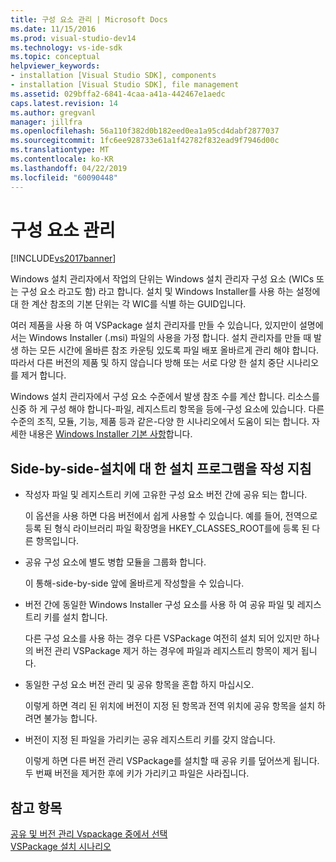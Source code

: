 ```yaml
---
title: 구성 요소 관리 | Microsoft Docs
ms.date: 11/15/2016
ms.prod: visual-studio-dev14
ms.technology: vs-ide-sdk
ms.topic: conceptual
helpviewer_keywords:
- installation [Visual Studio SDK], components
- installation [Visual Studio SDK], file management
ms.assetid: 029bffa2-6841-4caa-a41a-442467e1aedc
caps.latest.revision: 14
ms.author: gregvanl
manager: jillfra
ms.openlocfilehash: 56a110f382d0b182eed0ea1a95cd4dabf2877037
ms.sourcegitcommit: 1fc6ee928733e61a1f42782f832ead9f7946d00c
ms.translationtype: MT
ms.contentlocale: ko-KR
ms.lasthandoff: 04/22/2019
ms.locfileid: "60090448"
---
```

# <a name="component-management"></a>구성 요소 관리
[!INCLUDE[vs2017banner](../../includes/vs2017banner.md)]

Windows 설치 관리자에서 작업의 단위는 Windows 설치 관리자 구성 요소 (WICs 또는 구성 요소 라고도 함) 라고 합니다. 설치 및 Windows Installer를 사용 하는 설정에 대 한 계산 참조의 기본 단위는 각 WIC를 식별 하는 GUID입니다.  
  
 여러 제품을 사용 하 여 VSPackage 설치 관리자를 만들 수 있습니다, 있지만이 설명에서는 Windows Installer (.msi) 파일의 사용을 가정 합니다. 설치 관리자를 만들 때 발생 하는 모든 시간에 올바른 참조 카운팅 있도록 파일 배포 올바르게 관리 해야 합니다. 따라서 다른 버전의 제품 및 하지 않습니다 방해 또는 서로 다양 한 설치 중단 시나리오를 제거 합니다.  
  
 Windows 설치 관리자에서 구성 요소 수준에서 발생 참조 수를 계산 합니다. 리소스를 신중 하 게 구성 해야 합니다-파일, 레지스트리 항목을 등에-구성 요소에 있습니다. 다른 수준의 조직, 모듈, 기능, 제품 등과 같은-다양 한 시나리오에서 도움이 되는 합니다. 자세한 내용은 [Windows Installer 기본 사항](../../extensibility/internals/windows-installer-basics.md)합니다.  
  
## <a name="guidelines-of-authoring-setup-for-side-by-side-installation"></a>Side-by-side-설치에 대 한 설치 프로그램을 작성 지침  
  
- 작성자 파일 및 레지스트리 키에 고유한 구성 요소 버전 간에 공유 되는 합니다.  
  
     이 옵션을 사용 하면 다음 버전에서 쉽게 사용할 수 있습니다. 예를 들어, 전역으로 등록 된 형식 라이브러리 파일 확장명을 HKEY_CLASSES_ROOT를에 등록 된 다른 항목입니다.  
  
- 공유 구성 요소에 별도 병합 모듈을 그룹화 합니다.  
  
     이 통해-side-by-side 앞에 올바르게 작성할을 수 있습니다.  
  
- 버전 간에 동일한 Windows Installer 구성 요소를 사용 하 여 공유 파일 및 레지스트리 키를 설치 합니다.  
  
     다른 구성 요소를 사용 하는 경우 다른 VSPackage 여전히 설치 되어 있지만 하나의 버전 관리 VSPackage 제거 하는 경우에 파일과 레지스트리 항목이 제거 됩니다.  
  
- 동일한 구성 요소 버전 관리 및 공유 항목을 혼합 하지 마십시오.  
  
     이렇게 하면 격리 된 위치에 버전이 지정 된 항목과 전역 위치에 공유 항목을 설치 하려면 불가능 합니다.  
  
- 버전이 지정 된 파일을 가리키는 공유 레지스트리 키를 갖지 않습니다.  
  
     이렇게 하면 다른 버전 관리 VSPackage를 설치할 때 공유 키를 덮어쓰게 됩니다. 두 번째 버전을 제거한 후에 키가 가리키고 파일은 사라집니다.  
  
## <a name="see-also"></a>참고 항목  
 [공유 및 버전 관리 Vspackage 중에서 선택](../../extensibility/choosing-between-shared-and-versioned-vspackages.md)   
 [VSPackage 설치 시나리오](../../extensibility/internals/vspackage-setup-scenarios.md)
